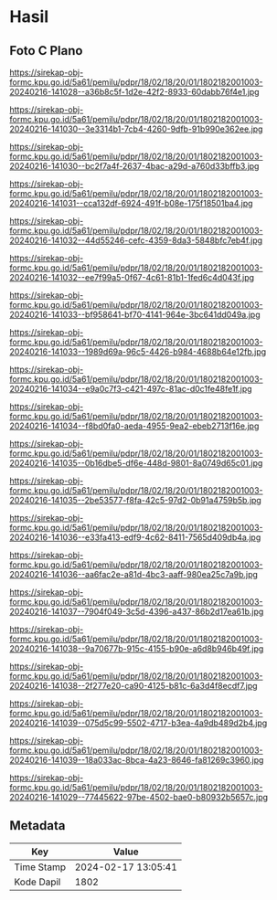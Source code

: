 # Hasil

## Foto C Plano

https://sirekap-obj-formc.kpu.go.id/5a61/pemilu/pdpr/18/02/18/20/01/1802182001003-20240216-141028--a36b8c5f-1d2e-42f2-8933-60dabb76f4e1.jpg

https://sirekap-obj-formc.kpu.go.id/5a61/pemilu/pdpr/18/02/18/20/01/1802182001003-20240216-141030--3e3314b1-7cb4-4260-9dfb-91b990e362ee.jpg

https://sirekap-obj-formc.kpu.go.id/5a61/pemilu/pdpr/18/02/18/20/01/1802182001003-20240216-141030--bc2f7a4f-2637-4bac-a29d-a760d33bffb3.jpg

https://sirekap-obj-formc.kpu.go.id/5a61/pemilu/pdpr/18/02/18/20/01/1802182001003-20240216-141031--cca132df-6924-491f-b08e-175f18501ba4.jpg

https://sirekap-obj-formc.kpu.go.id/5a61/pemilu/pdpr/18/02/18/20/01/1802182001003-20240216-141032--44d55246-cefc-4359-8da3-5848bfc7eb4f.jpg

https://sirekap-obj-formc.kpu.go.id/5a61/pemilu/pdpr/18/02/18/20/01/1802182001003-20240216-141032--ee7f99a5-0f67-4c61-81b1-1fed6c4d043f.jpg

https://sirekap-obj-formc.kpu.go.id/5a61/pemilu/pdpr/18/02/18/20/01/1802182001003-20240216-141033--bf958641-bf70-4141-964e-3bc641dd049a.jpg

https://sirekap-obj-formc.kpu.go.id/5a61/pemilu/pdpr/18/02/18/20/01/1802182001003-20240216-141033--1989d69a-96c5-4426-b984-4688b64e12fb.jpg

https://sirekap-obj-formc.kpu.go.id/5a61/pemilu/pdpr/18/02/18/20/01/1802182001003-20240216-141034--e9a0c7f3-c421-497c-81ac-d0c1fe48fe1f.jpg

https://sirekap-obj-formc.kpu.go.id/5a61/pemilu/pdpr/18/02/18/20/01/1802182001003-20240216-141034--f8bd0fa0-aeda-4955-9ea2-ebeb2713f16e.jpg

https://sirekap-obj-formc.kpu.go.id/5a61/pemilu/pdpr/18/02/18/20/01/1802182001003-20240216-141035--0b16dbe5-df6e-448d-9801-8a0749d65c01.jpg

https://sirekap-obj-formc.kpu.go.id/5a61/pemilu/pdpr/18/02/18/20/01/1802182001003-20240216-141035--2be53577-f8fa-42c5-97d2-0b91a4759b5b.jpg

https://sirekap-obj-formc.kpu.go.id/5a61/pemilu/pdpr/18/02/18/20/01/1802182001003-20240216-141036--e33fa413-edf9-4c62-8411-7565d409db4a.jpg

https://sirekap-obj-formc.kpu.go.id/5a61/pemilu/pdpr/18/02/18/20/01/1802182001003-20240216-141036--aa6fac2e-a81d-4bc3-aaff-980ea25c7a9b.jpg

https://sirekap-obj-formc.kpu.go.id/5a61/pemilu/pdpr/18/02/18/20/01/1802182001003-20240216-141037--7904f049-3c5d-4396-a437-86b2d17ea61b.jpg

https://sirekap-obj-formc.kpu.go.id/5a61/pemilu/pdpr/18/02/18/20/01/1802182001003-20240216-141038--9a70677b-915c-4155-b90e-a6d8b946b49f.jpg

https://sirekap-obj-formc.kpu.go.id/5a61/pemilu/pdpr/18/02/18/20/01/1802182001003-20240216-141038--2f277e20-ca90-4125-b81c-6a3d4f8ecdf7.jpg

https://sirekap-obj-formc.kpu.go.id/5a61/pemilu/pdpr/18/02/18/20/01/1802182001003-20240216-141039--075d5c99-5502-4717-b3ea-4a9db489d2b4.jpg

https://sirekap-obj-formc.kpu.go.id/5a61/pemilu/pdpr/18/02/18/20/01/1802182001003-20240216-141039--18a033ac-8bca-4a23-8646-fa81269c3960.jpg

https://sirekap-obj-formc.kpu.go.id/5a61/pemilu/pdpr/18/02/18/20/01/1802182001003-20240216-141029--77445622-97be-4502-bae0-b80932b5657c.jpg


## Metadata

| Key        | Value               |
| ---------- | ------------------- |
| Time Stamp | 2024-02-17 13:05:41 |
| Kode Dapil | 1802                |



